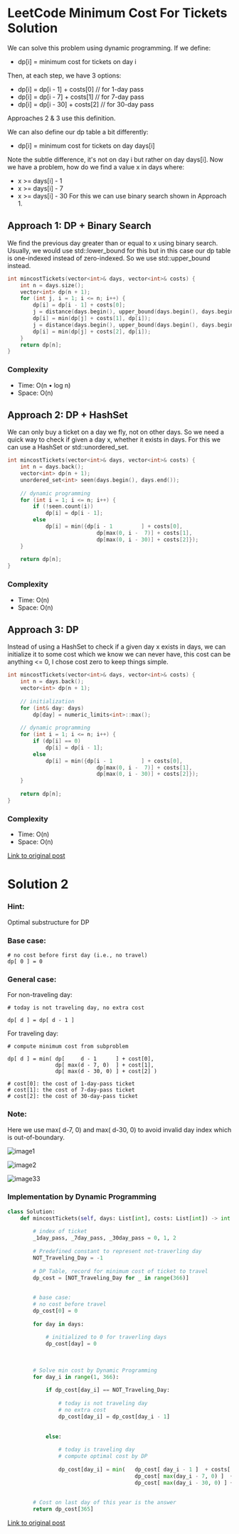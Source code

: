 # LeetCode Minimum Cost For Tickets Solution

We can solve this problem using dynamic programming. If we define:

* dp[i] = minimum cost for tickets on day i

Then, at each step, we have 3 options:

* dp[i] = dp[i - 1] + costs[0] // for 1-day pass
* dp[i] = dp[i - 7] + costs[1] // for 7-day pass
* dp[i] = dp[i - 30] + costs[2] // for 30-day pass

Approaches 2 & 3 use this definition.

We can also define our dp table a bit differently:

* dp[i] = minimum cost for tickets on day days[i]

Note the subtle difference, it's not on day i but rather on day days[i]. Now we have a problem, how do we find a value x in days where:

* x >= days[i] - 1
* x >= days[i] - 7
* x >= days[i] - 30
For this we can use binary search shown in Approach 1.

## Approach 1: DP + Binary Search
We find the previous day greater than or equal to x using binary search. Usually, we would use std::lower_bound for this but in this case our dp table is one-indexed instead of zero-indexed. So we use std::upper_bound instead.
```c++
int mincostTickets(vector<int>& days, vector<int>& costs) {
	int n = days.size();
	vector<int> dp(n + 1);
	for (int j, i = 1; i <= n; i++) {
		dp[i] = dp[i - 1] + costs[0];
		j = distance(days.begin(), upper_bound(days.begin(), days.begin() + i, days[i - 1] - 7));
		dp[i] = min(dp[j] + costs[1], dp[i]);
		j = distance(days.begin(), upper_bound(days.begin(), days.begin() + i, days[i - 1] - 30));
		dp[i] = min(dp[j] + costs[2], dp[i]);
	}
	return dp[n];
}
```

### Complexity
* Time: O(n • log n)
* Space: O(n)

## Approach 2: DP + HashSet
We can only buy a ticket on a day we fly, not on other days. So we need a quick way to check if given a day x, whether it exists in days. For this we can use a HashSet or std::unordered_set.
```c++
int mincostTickets(vector<int>& days, vector<int>& costs) {
	int n = days.back();
	vector<int> dp(n + 1);
	unordered_set<int> seen(days.begin(), days.end());
	
	// dynamic programming
	for (int i = 1; i <= n; i++) {
		if (!seen.count(i))
			dp[i] = dp[i - 1];
		else
			dp[i] = min({dp[i - 1         ] + costs[0],
							dp[max(0, i -  7)] + costs[1],
							dp[max(0, i - 30)] + costs[2]});
	}
	
	return dp[n];
}
```
### Complexity
* Time: O(n)
* Space: O(n)

## Approach 3: DP
Instead of using a HashSet to check if a given day x exists in days, we can initialize it to some cost which we know we can never have, this cost can be anything <= 0, I chose cost zero to keep things simple.
```c++
int mincostTickets(vector<int>& days, vector<int>& costs) {
	int n = days.back();
	vector<int> dp(n + 1);
	
	// initialization
	for (int& day: days)
		dp[day] = numeric_limits<int>::max();
	
	// dynamic programming
	for (int i = 1; i <= n; i++) {
		if (dp[i] == 0)
			dp[i] = dp[i - 1];
		else
			dp[i] = min({dp[i - 1         ] + costs[0],
							dp[max(0, i -  7)] + costs[1],
							dp[max(0, i - 30)] + costs[2]});
	}
	
	return dp[n];
}
```
### Complexity
* Time: O(n)
* Space: O(n)

[Link to original post](https://leetcode.com/problems/minimum-cost-for-tickets/discuss/810728/C%2B%2B-3-Approaches)

# Solution 2

### Hint:

Optimal substructure for DP

### Base case:
```
# no cost before first day (i.e., no travel)
dp[ 0 ] = 0
```
### General case:

For non-traveling day:
```
# today is not traveling day, no extra cost

dp[ d ] = dp[ d - 1 ] 
```

For traveling day:

```
# compute minimum cost from subproblem

dp[ d ] = min( dp[     d - 1      ] + cost[0],
               dp[ max(d - 7, 0)  ] + cost[1],
			   dp[ max(d - 30, 0) ] + cost[2] )

# cost[0]: the cost of 1-day-pass ticket
# cost[1]: the cost of 7-day-pass ticket
# cost[2]: the cost of 30-day-pass ticket
```

### Note:
Here we use max( d-7, 0) and max( d-30, 0) to avoid invalid day index which is out-of-boundary.

![image1](images/pysol1.png)

![image2](images/pysol2.png)

![image33](images/pysol3.png)

### Implementation by Dynamic Programming
```python
class Solution:
    def mincostTickets(self, days: List[int], costs: List[int]) -> int:
        
        # index of ticket
        _1day_pass, _7day_pass, _30day_pass = 0, 1, 2
        
        # Predefined constant to represent not-traverling day
        NOT_Traveling_Day = -1
        
        # DP Table, record for minimum cost of ticket to travel
        dp_cost = [NOT_Traveling_Day for _ in range(366)]
        
        
        # base case:
        # no cost before travel
        dp_cost[0] = 0
        
        for day in days:
            
            # initialized to 0 for traverling days
            dp_cost[day] = 0
            
        
        
        # Solve min cost by Dynamic Programming
        for day_i in range(1, 366):
            
            if dp_cost[day_i] == NOT_Traveling_Day:
                
                # today is not traveling day
                # no extra cost
                dp_cost[day_i] = dp_cost[day_i - 1]
            
            
            else:
                
                # today is traveling day
                # compute optimal cost by DP
                
                dp_cost[day_i] = min(   dp_cost[ day_i - 1 ]  + costs[ _1day_pass ],
                                        dp_cost[ max(day_i - 7, 0) ]  + costs[ _7day_pass ],
                                        dp_cost[ max(day_i - 30, 0) ] + costs[ _30day_pass ]     )
        
        
        # Cost on last day of this year is the answer
        return dp_cost[365]
```

[Link to original post](https://leetcode.com/problems/minimum-cost-for-tickets/discuss/810749/Python-by-DP-w-Visualization)